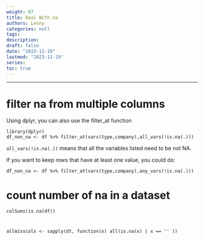 ```yaml
---
weight: 07
title: Deal With na
authors: Lenny
categories: null
tags: 
description: 
draft: false
date: "2023-11-19"
lastmod: "2023-11-19"
series:
toc: true
---
```



<!--more-->
---

####
###
##
# filter na from multiple columns
Using dplyr, you can also use the filter_at function

```
library(dplyr)
df_non_na <- df %>% filter_at(vars(type,company),all_vars(!is.na(.)))
```

`all_vars(!is.na(.))` means that all the variables listed need to be not NA.

If you want to keep rows that have at least one value, you could do:

```
df_non_na <- df %>% filter_at(vars(type,company),any_vars(!is.na(.)))
```


####
###
##
# count number of na in a dataset

```
colSums(is.na(df))
```

####
###
##
#
```
allmisscols <- sapply(dt, function(x) all(is.na(x) | x == '' ))
```



